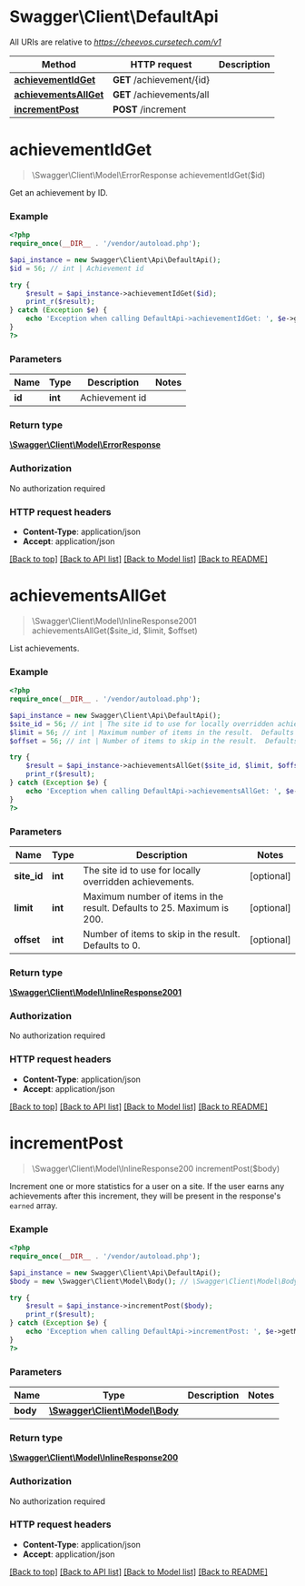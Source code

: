 # Swagger\Client\DefaultApi

All URIs are relative to *https://cheevos.cursetech.com/v1*

Method | HTTP request | Description
------------- | ------------- | -------------
[**achievementIdGet**](DefaultApi.md#achievementIdGet) | **GET** /achievement/{id} | 
[**achievementsAllGet**](DefaultApi.md#achievementsAllGet) | **GET** /achievements/all | 
[**incrementPost**](DefaultApi.md#incrementPost) | **POST** /increment | 


# **achievementIdGet**
> \Swagger\Client\Model\ErrorResponse achievementIdGet($id)



Get an achievement by ID.

### Example
```php
<?php
require_once(__DIR__ . '/vendor/autoload.php');

$api_instance = new Swagger\Client\Api\DefaultApi();
$id = 56; // int | Achievement id

try {
    $result = $api_instance->achievementIdGet($id);
    print_r($result);
} catch (Exception $e) {
    echo 'Exception when calling DefaultApi->achievementIdGet: ', $e->getMessage(), PHP_EOL;
}
?>
```

### Parameters

Name | Type | Description  | Notes
------------- | ------------- | ------------- | -------------
 **id** | **int**| Achievement id |

### Return type

[**\Swagger\Client\Model\ErrorResponse**](../Model/ErrorResponse.md)

### Authorization

No authorization required

### HTTP request headers

 - **Content-Type**: application/json
 - **Accept**: application/json

[[Back to top]](#) [[Back to API list]](../../README.md#documentation-for-api-endpoints) [[Back to Model list]](../../README.md#documentation-for-models) [[Back to README]](../../README.md)

# **achievementsAllGet**
> \Swagger\Client\Model\InlineResponse2001 achievementsAllGet($site_id, $limit, $offset)



List achievements.

### Example
```php
<?php
require_once(__DIR__ . '/vendor/autoload.php');

$api_instance = new Swagger\Client\Api\DefaultApi();
$site_id = 56; // int | The site id to use for locally overridden achievements.
$limit = 56; // int | Maximum number of items in the result.  Defaults to 25. Maximum is 200.
$offset = 56; // int | Number of items to skip in the result.  Defaults to 0.

try {
    $result = $api_instance->achievementsAllGet($site_id, $limit, $offset);
    print_r($result);
} catch (Exception $e) {
    echo 'Exception when calling DefaultApi->achievementsAllGet: ', $e->getMessage(), PHP_EOL;
}
?>
```

### Parameters

Name | Type | Description  | Notes
------------- | ------------- | ------------- | -------------
 **site_id** | **int**| The site id to use for locally overridden achievements. | [optional]
 **limit** | **int**| Maximum number of items in the result.  Defaults to 25. Maximum is 200. | [optional]
 **offset** | **int**| Number of items to skip in the result.  Defaults to 0. | [optional]

### Return type

[**\Swagger\Client\Model\InlineResponse2001**](../Model/InlineResponse2001.md)

### Authorization

No authorization required

### HTTP request headers

 - **Content-Type**: application/json
 - **Accept**: application/json

[[Back to top]](#) [[Back to API list]](../../README.md#documentation-for-api-endpoints) [[Back to Model list]](../../README.md#documentation-for-models) [[Back to README]](../../README.md)

# **incrementPost**
> \Swagger\Client\Model\InlineResponse200 incrementPost($body)



Increment one or more statistics for a user on a site.  If the user earns any achievements after this increment, they will be present in the response's `earned` array.

### Example
```php
<?php
require_once(__DIR__ . '/vendor/autoload.php');

$api_instance = new Swagger\Client\Api\DefaultApi();
$body = new \Swagger\Client\Model\Body(); // \Swagger\Client\Model\Body | 

try {
    $result = $api_instance->incrementPost($body);
    print_r($result);
} catch (Exception $e) {
    echo 'Exception when calling DefaultApi->incrementPost: ', $e->getMessage(), PHP_EOL;
}
?>
```

### Parameters

Name | Type | Description  | Notes
------------- | ------------- | ------------- | -------------
 **body** | [**\Swagger\Client\Model\Body**](../Model/\Swagger\Client\Model\Body.md)|  |

### Return type

[**\Swagger\Client\Model\InlineResponse200**](../Model/InlineResponse200.md)

### Authorization

No authorization required

### HTTP request headers

 - **Content-Type**: application/json
 - **Accept**: application/json

[[Back to top]](#) [[Back to API list]](../../README.md#documentation-for-api-endpoints) [[Back to Model list]](../../README.md#documentation-for-models) [[Back to README]](../../README.md)

